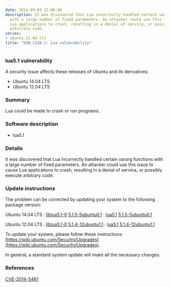 ```yaml
---
date: 2014-09-03 12:00:00
description: It was discovered that Lua incorrectly handled certain vararg functions
  with a large number of fixed parameters. An attacker could use this issue to cause
  Lua applications to crash, resulting in a denial of service, or possibly execute
  arbitrary code.
series:
- ubuntu-12.04-lts
title: "USN-2338-1: Lua vulnerability"
---
```



### lua5.1 vulnerability

A security issue affects these releases of Ubuntu and its derivatives:

* Ubuntu 14.04 LTS
* Ubuntu 12.04 LTS

### Summary

Lua could be made to crash or run programs. 

### Software description

* lua5.1 

### Details

It was discovered that Lua incorrectly handled certain vararg functions with a large number of fixed parameters. An attacker could use this issue to cause Lua applications to crash, resulting in a denial of service, or possibly execute arbitrary code. 

### Update instructions

The problem can be corrected by updating your system to the following package version:

Ubuntu 14.04 LTS
 : [liblua5.1-0](https://launchpad.net/ubuntu/+source/lua5.1) <span> [5.1.5-5ubuntu0.1](https://launchpad.net/ubuntu/+source/lua5.1/5.1.5-5ubuntu0.1) </span> 
 : [lua5.1](https://launchpad.net/ubuntu/+source/lua5.1) <span> [5.1.5-5ubuntu0.1](https://launchpad.net/ubuntu/+source/lua5.1/5.1.5-5ubuntu0.1) </span> 

Ubuntu 12.04 LTS
 : [liblua5.1-0](https://launchpad.net/ubuntu/+source/lua5.1) <span> [5.1.4-12ubuntu1.1](https://launchpad.net/ubuntu/+source/lua5.1/5.1.4-12ubuntu1.1) </span> 
 : [lua5.1](https://launchpad.net/ubuntu/+source/lua5.1) <span> [5.1.4-12ubuntu1.1](https://launchpad.net/ubuntu/+source/lua5.1/5.1.4-12ubuntu1.1) </span> 

To update your system, please follow these instructions: [https://wiki.ubuntu.com/Security/Upgrades](https://wiki.ubuntu.com/Security/Upgrades).

In general, a standard system update will make all the necessary changes. 

### References

 
 [CVE-2014-5461](http://people.ubuntu.com/~ubuntu-security/cve/CVE-2014-5461)